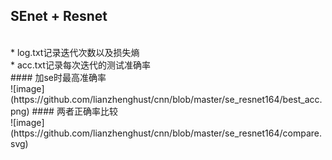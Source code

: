 ## SEnet + Resnet<br>
<br>
* log.txt记录迭代次数以及损失熵<br>
* acc.txt记录每次迭代的测试准确率<br>
#### 加se时最高准确率<br>
![image](https://github.com/lianzhenghust/cnn/blob/master/se_resnet164/best_acc.png)
#### 两者正确率比较<br>
![image](https://github.com/lianzhenghust/cnn/blob/master/se_resnet164/compare.svg)
